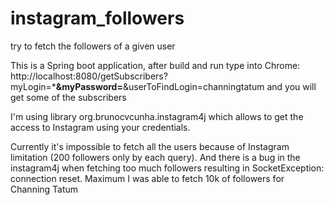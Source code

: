# instagram_followers
try to fetch the followers of a given user

This is a Spring boot application, after build and run type into Chrome:
http://localhost:8080/getSubscribers?myLogin=*********&myPassword=********&userToFindLogin=channingtatum
and you will get some of the subscribers

I'm using library org.brunocvcunha.instagram4j which allows to get the access to Instagram using your credentials.

Currently it's impossible to fetch all the users because of Instagram limitation (200 followers only by each query). 
And there is a bug in the instagram4j when fetching too much followers resulting in SocketException: connection reset.
Maximum I was able to fetch 10k of followers for Channing Tatum
